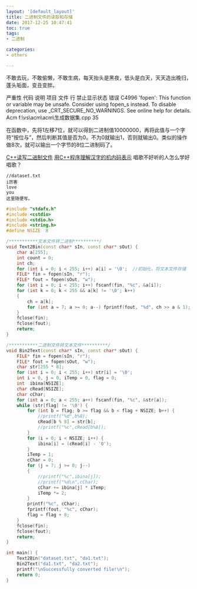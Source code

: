 ```yaml
---
layout: '[default_layout]'   
title: 二进制文件的读取和存储           
date: 2017-12-25 10:47:41  
toc: true                  
tags:                        
- 二进制

categories:                  
- others

---
```

不敢去玩，不敢偷懒，不敢生病，每天抬头是黑夜，低头是白天，天天造出晚归，蓬头垢面，变丑变胖。
<!--more-->
严重性 代码  说明  项目  文件  行   禁止显示状态
错误  C4996   'fopen': This function or variable may be unsafe. Consider using fopen_s instead. To disable deprecation, use _CRT_SECURE_NO_WARNINGS. See online help for details. Acm f:\vs\acm\acm\生成数据集.cpp 35  


在函数中，先将1左移7位，就可以得到二进制值10000000，再将此值与一个字符“按位与”，然后判断其值是否为0。不为0就输出1，否则就输出0。类似的操作做8次，就可以输出一个字节的8位二进制码了。

[C++读写二进制文件](http://blog.csdn.net/lightlater/article/details/6364931)
[用C++程序理解汉字的机内码表示](http://blog.csdn.net/sxhelijian/article/details/24498045)
唱歌不好听的人怎么学好唱歌？

```
//dataset.txt
i厉害
love
you
这里随便写。
```

```C++
#include "stdafx.h"
#include <cstdio>
#include <stdio.h>
#include <string.h>
#define NSIZE  8

/***********文本文件转二进制**********/
void Text2Bin(const char* sIn, const char* sOut) {
    char a[255];
    int count = 0;
    int ch;
    for (int i = 0; i < 255; i++) a[i] = '\0';  //初始化，将文本文件存储
    FILE* fin = fopen(sIn, "r");
    FILE* fout = fopen(sOut, "w");
    for (int i = 0; i < 255; i++) fscanf(fin, "%c", &a[i]);
    for (int k = 0; k < 255 && a[k] != '\0'; k++)
    {
        ch = a[k];
        for (int a = 7; a >= 0; a--) fprintf(fout, "%d", ch >> a & 1);
    }
    fclose(fin);
    fclose(fout);
    return;
}

/***********二进制文件转文本文件**********/
void Bin2Text(const char* sIn, const char* sOut) {
    FILE* fin = fopen(sIn, "r");
    FILE* fout = fopen(sOut, "w");
    char str[255 * 8];
    for (int i = 0; i < 255; i++) str[i] = '\0';
    int i = 0, j = 0, iTemp = 0, flag = 0;
    int  ibina[NSIZE];
    char cRead[NSIZE];
    char cChar;
    for (int a = 0; a < 255; a++) fscanf(fin, "%c", &str[a]);
    while (str[flag] != '\0') {
        for (int b = flag; b >= flag && b < flag + NSIZE; b++) {
            //printf("%d",b%8);
            cRead[b % 8] = str[b];
            //printf("%c",cRead[b%8]);
        }
        for (i = 0; i < NSIZE; i++) {
            ibina[i] = (cRead[i] - '0');
        }
        iTemp = 1;
        cChar = 0;
        for (j = 7; j >= 0; j--)
        {
            //printf("%c",ibina[j]);
            //printf("%d\n",cChar);
            cChar += ibina[j] * iTemp;
            iTemp *= 2;
        }
        printf("%c", cChar);
        fprintf(fout, "%c", cChar);
        flag = flag + 8;
    }
    fclose(fin);
    fclose(fout);
    return;
}

int main() {
    Text2Bin("dataset.txt", "da1.txt");
    Bin2Text("da1.txt", "da2.txt");
    printf("\nSuccessfully converted file!\n");
    return 0;
}
```